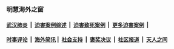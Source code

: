 
### 明慧海外之窗

####  [武汉肺炎](indexes/365.md?t=02011900) &nbsp;|&nbsp;  [迫害案例综述](indexes/328.md?t=02011900) &nbsp;|&nbsp; [迫害致死案例](indexes/277.md?t=02011900)  &nbsp;|&nbsp; [更多迫害案例](indexes/81.md?t=02011900)  &nbsp;|&nbsp; 
####  [时事评论](indexes/251.md?t=02011900) &nbsp;|&nbsp; [海外简讯](indexes/245.md?t=02011900)&nbsp;|&nbsp;  [社会支持](indexes/140.md?t=02011900) &nbsp;|&nbsp; [褒奖决议](indexes/282.md?t=02011900) &nbsp;|&nbsp; [社区报道](indexes/91.md?t=02011900)  &nbsp;|&nbsp; [天人之间](indexes/78.md?t=02011900) 

